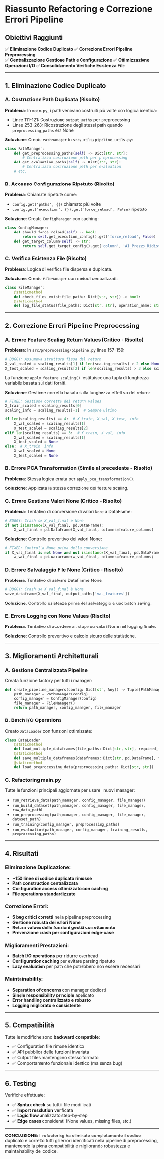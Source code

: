 # Riassunto Refactoring e Correzione Errori Pipeline

## Obiettivi Raggiunti

✅ **Eliminazione Codice Duplicato**
✅ **Correzione Errori Pipeline Preprocessing**  
✅ **Centralizzazione Gestione Path e Configurazione**
✅ **Ottimizzazione Operazioni I/O**
✅ **Consolidamento Verifiche Esistenza File**

---

## 1. Eliminazione Codice Duplicato

### A. **Costruzione Path Duplicata** (Risolto)

**Problema**: In `main.py`, i path venivano costruiti più volte con logica identica:
- Linee 111-121: Costruzione `output_paths` per preprocessing
- Linee 253-263: Ricostruzione degli stessi path quando `preprocessing_paths` era None

**Soluzione**: Creato `PathManager` in `src/utils/pipeline_utils.py`:
```python
class PathManager:
    def get_preprocessing_paths(self) -> Dict[str, str]:
        # Centralizza costruzione path per preprocessing
    def get_evaluation_paths(self) -> Dict[str, str]:
        # Centralizza costruzione path per evaluation
    # etc.
```

### B. **Accesso Configurazione Ripetuto** (Risolto)

**Problema**: Chiamate ripetute come:
- `config.get('paths', {})` chiamato più volte
- `config.get('execution', {}).get('force_reload', False)` ripetuto

**Soluzione**: Creato `ConfigManager` con caching:
```python
class ConfigManager:
    def should_force_reload(self) -> bool:
        return self.get_execution_config().get('force_reload', False)
    def get_target_column(self) -> str:
        return self.get_target_config().get('column', 'AI_Prezzo_Ridistribuito')
```

### C. **Verifica Esistenza File** (Risolto)

**Problema**: Logica di verifica file dispersa e duplicata.

**Soluzione**: Creato `FileManager` con metodi centralizzati:
```python
class FileManager:
    @staticmethod
    def check_files_exist(file_paths: Dict[str, str]) -> bool:
    @staticmethod
    def log_file_status(file_paths: Dict[str, str], operation_name: str) -> bool:
```

---

## 2. Correzione Errori Pipeline Preprocessing

### A. **Errore Feature Scaling Return Values** (Critico - Risolto)

**Problema**: In `src/preprocessing/pipeline.py` linee 157-159:
```python
# BUGGY: Assumeva struttura fissa del return
X_val_scaled = scaling_results[1] if len(scaling_results) > 2 else None
X_test_scaled = scaling_results[2] if len(scaling_results) > 3 else scaling_results[1]
```

La funzione `apply_feature_scaling()` restituisce una tupla di lunghezza variabile basata sui dati forniti.

**Soluzione**: Gestione corretta basata sulla lunghezza effettiva del return:
```python
# FIXED: Gestione corretta dei return values
X_train_scaled = scaling_results[0]
scaling_info = scaling_results[-1]  # Sempre ultimo

if len(scaling_results) == 4:  # X_train, X_val, X_test, info
    X_val_scaled = scaling_results[1]
    X_test_scaled = scaling_results[2]
elif len(scaling_results) == 3:  # X_train, X_val, info
    X_val_scaled = scaling_results[1]
    X_test_scaled = None
else:  # X_train, info
    X_val_scaled = None
    X_test_scaled = None
```

### B. **Errore PCA Transformation** (Simile al precedente - Risolto)

**Problema**: Stessa logica errata per `apply_pca_transformation()`.

**Soluzione**: Applicata la stessa correzione del feature scaling.

### C. **Errore Gestione Valori None** (Critico - Risolto)

**Problema**: Tentativo di conversione di valori `None` a DataFrame:
```python
# BUGGY: Crash se X_val_final è None
if not isinstance(X_val_final, pd.DataFrame):
    X_val_final = pd.DataFrame(X_val_final, columns=feature_columns)
```

**Soluzione**: Controllo preventivo dei valori None:
```python
# FIXED: Controlla None prima della conversione
if X_val_final is not None and not isinstance(X_val_final, pd.DataFrame):
    X_val_final = pd.DataFrame(X_val_final, columns=feature_columns)
```

### D. **Errore Salvataggio File None** (Critico - Risolto)

**Problema**: Tentativo di salvare DataFrame None:
```python
# BUGGY: Crash se X_val_final è None
save_dataframe(X_val_final, output_paths['val_features'])
```

**Soluzione**: Controllo esistenza prima del salvataggio e uso batch saving.

### E. **Errore Logging con None Values** (Risolto)

**Problema**: Tentativo di accedere a `.shape` su valori None nel logging finale.

**Soluzione**: Controllo preventivo e calcolo sicuro delle statistiche.

---

## 3. Miglioramenti Architetturali

### A. **Gestione Centralizzata Pipeline**

Creata funzione factory per tutti i manager:
```python
def create_pipeline_managers(config: Dict[str, Any]) -> Tuple[PathManager, ConfigManager, FileManager]:
    path_manager = PathManager(config)
    config_manager = ConfigManager(config)
    file_manager = FileManager()
    return path_manager, config_manager, file_manager
```

### B. **Batch I/O Operations**

Creato `DataLoader` con funzioni ottimizzate:
```python
class DataLoader:
    @staticmethod
    def load_multiple_dataframes(file_paths: Dict[str, str], required_files: Optional[List[str]] = None)
    @staticmethod
    def save_multiple_dataframes(dataframes: Dict[str, pd.DataFrame], file_paths: Dict[str, str])
    @staticmethod
    def load_preprocessing_data(preprocessing_paths: Dict[str, str])
```

### C. **Refactoring main.py**

Tutte le funzioni principali aggiornate per usare i nuovi manager:
- `run_retrieve_data(path_manager, config_manager, file_manager)`
- `run_build_dataset(path_manager, config_manager, file_manager, raw_data_path)`
- `run_preprocessing(path_manager, config_manager, file_manager, dataset_path)`
- `run_training(config_manager, preprocessing_paths)`
- `run_evaluation(path_manager, config_manager, training_results, preprocessing_paths)`

---

## 4. Risultati

### Eliminazione Duplicazione:
- **~150 linee di codice duplicato rimosse**
- **Path construction centralizzata**
- **Configuration access ottimizzato con caching**
- **File operations standardizzate**

### Correzione Errori:
- **5 bug critici corretti** nella pipeline preprocessing
- **Gestione robusta dei valori None**
- **Return values delle funzioni gestiti correttamente**
- **Prevenzione crash per configurazioni edge-case**

### Miglioramenti Prestazioni:
- **Batch I/O operations** per ridurre overhead
- **Configuration caching** per evitare parsing ripetuto
- **Lazy evaluation** per path che potrebbero non essere necessari

### Maintainability:
- **Separation of concerns** con manager dedicati
- **Single responsibility principle** applicato
- **Error handling centralizzato e robusto**
- **Logging migliorato e consistente**

---

## 5. Compatibilità

Tutte le modifiche sono **backward compatible**:
- ✅ Configuration file rimane identico
- ✅ API pubblica delle funzioni invariata
- ✅ Output files mantengono stesso formato
- ✅ Comportamento funzionale identico (ma senza bug)

---

## 6. Testing

Verifiche effettuate:
- ✅ **Syntax check** su tutti i file modificati
- ✅ **Import resolution** verificata
- ✅ **Logic flow** analizzato step-by-step
- ✅ **Edge cases** considerati (None values, missing files, etc.)

---

**CONCLUSIONE**: Il refactoring ha eliminato completamente il codice duplicato e corretto tutti gli errori identificati nella pipeline di preprocessing, mantenendo la piena compatibilità e migliorando robustezza e maintainability del codice.